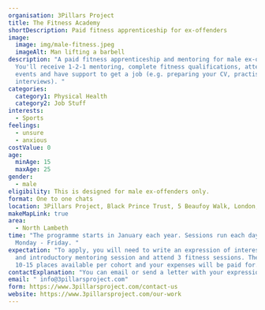 ```yaml
---
organisation: 3Pillars Project
title: The Fitness Academy
shortDescription: Paid fitness apprenticeship for ex-offenders
image:
  image: img/male-fitness.jpeg
  imageAlt: Man lifting a barbell
description: "A paid fitness apprenticeship and mentoring for male ex-offenders.
  You'll receive 1-2-1 mentoring, complete fitness qualifications, attend social
  events and have support to get a job (e.g. preparing your CV, practising for
  interviews). "
categories:
  category1: Physical Health
  category2: Job Stuff
interests:
  - Sports
feelings:
  - unsure
  - anxious
costValue: 0
age:
  minAge: 15
  maxAge: 25
gender:
  - male
eligibility: This is designed for male ex-offenders only.
format: One to one chats
location: 3Pillars Project, Black Prince Trust, 5 Beaufoy Walk, London, SE11 6AA
makeMapLink: true
area:
  - North Lambeth
time: "The programme starts in January each year. Sessions run each day from
  Monday - Friday. "
expectation: "To apply, you will need to write an expression of interest, attend
  and introductory mentoring session and attend 3 fitness sessions. There are
  10-15 places available per cohort and your expenses will be paid for. "
contactExplanation: "You can email or send a letter with your expression of interest. "
email: " info@3pillarsproject.com"
form: https://www.3pillarsproject.com/contact-us
website: https://www.3pillarsproject.com/our-work
---
```


